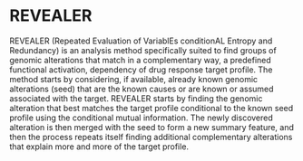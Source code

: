 # REVEALER
REVEALER (Repeated Evaluation of VariablEs conditionAL Entropy and Redundancy) is an analysis method specifically suited to find groups of genomic alterations that match in a complementary way, a predefined functional activation, dependency of drug response target profile. The method starts by considering, if available, already known genomic alterations (seed) that are the known causes or are known or assumed associated with the target. REVEALER starts by finding the genomic alteration that best matches the target profile conditional to the known seed profile using the conditional mutual information. The newly discovered alteration is then merged with the seed to form a new summary feature, and then the process repeats itself finding additional complementary alterations that explain more and more of the target profile.